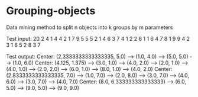 # Grouping-objects
Data mining method to split n objects into k groups by m parameters


Test input:
20 2 4
1 4
4 2 
1 7
9 5
5 5
2 1
4 6
3 7
4 1
2 2
6 1
1 6
4 7
8 1
9 9
4 2
3 1
6 5
2 8
3 7

Test output:
Center: (2.3333333333333335, 5.0)
--> (1.0, 4.0)
--> (5.0, 5.0)
--> (1.0, 6.0)
Center: (4.125, 1.375)
--> (3.0, 1.0)
--> (4.0, 2.0)
--> (2.0, 1.0)
--> (4.0, 1.0)
--> (2.0, 2.0)
--> (6.0, 1.0)
--> (8.0, 1.0)
--> (4.0, 2.0)
Center: (2.8333333333333335, 7.0)
--> (1.0, 7.0)
--> (2.0, 8.0)
--> (3.0, 7.0)
--> (4.0, 6.0)
--> (3.0, 7.0)
--> (4.0, 7.0)
Center: (8.0, 6.333333333333333)
--> (6.0, 5.0)
--> (9.0, 5.0)
--> (9.0, 9.0)
